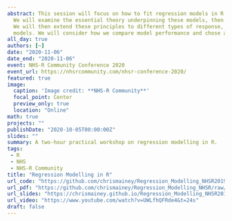 ```yaml
---
abstract: This session will focus on how to fit regression models in R, the most common form of statistical modelling. 
  We will examine the essential theory underpinning these models, then fit linear models with a single predictor, then multiple predictors and look at how to interpret them. We will also look at how to include categorical variables in models and what ‘interaction’ terms are. 
  We will then extend these principles to different types of response, including binary data and count data, by using Generalized Linear Models (GLM). We will fit a logistic regression for binary outcomes and look at how our interpretation differs to linear
  models. We will consider how we compare model performance and chose a ‘better’ model. A final exercise will give a new dataset and encourage attendees to fit an appropriate model and work out how to improve it.
all_day: true
authors: [~]
date: "2020-11-06"
date_end: "2020-11-06"
event: NHS-R Community Conference 2020
event_url: https://nhsrcommunity.com/nhsr-conference-2020/
featured: true
image:
  caption: 'Image credit: **NHS-R Community**'
  focal_point: Center
  preview_only: true
  location: "Online"
math: true
projects: ""
publishDate: "2020-10-05T00:00:00Z"
slides: ""
summary: A two-hour practical workshop on regression modelling in R.
tags: 
 - R
 - NHS
 - NHS-R Community
title: "Regression Modelling in R"
url_code: "https://github.com/chrismainey/Regression_Modelling_NHSR2019"
url_pdf: "https://github.com/chrismainey/Regression_Modelling_NHSR/raw/master/Regression%20Modelling%20in%20R.pdf"
url_slides: "https://chrismainey.github.io/Regression_Modelling_NHSR2019/Regression_modelling.html#1"
url_video: "https://www.youtube.com/watch?v=UWLfhQFRde4&t=24s"
draft: false
---
```

